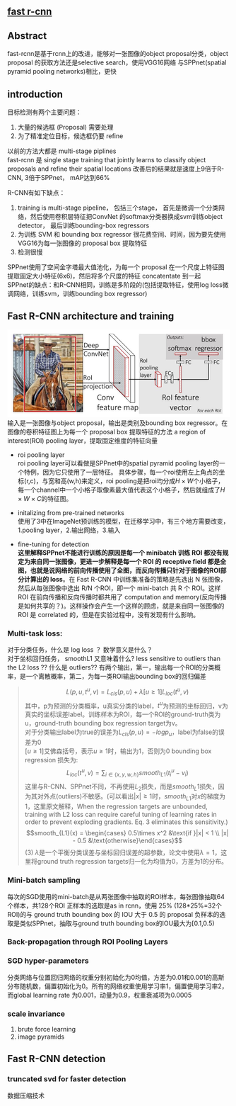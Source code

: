 ## [fast r-cnn](http://blog.csdn.net/shenxiaolu1984/article/details/51036677)

## Abstract
fast-rcnn是基于rcnn上的改进，能够对一张图像的object proposal分类，object proposal 的获取方法还是selective search，使用VGG16网络
与SPPnet(spatial pyramid pooling networks)相比，更快

## introduction
目标检测有两个主要问题：
1. 大量的候选框 (Proposal) 需要处理
2. 为了精准定位目标，候选框仍要 refine

以前的方法大都是 multi-stage piplines   
fast-rcnn 是 single stage training that jointly learns to classify object proposals and refine their spatial locations
改善后的结果就是速度上9倍于R-CNN, 3倍于SPPnet， mAP达到66%

R-CNN有如下缺点：
1. training is multi-stage pipeline， 包括三个stage， 首先是微调一个分类网络，然后使用卷积层特征把ConvNet 的softmax分类器换成svm训练object detector， 最后训练bounding-box regressors
2. 为训练 SVM 和 bounding box regressor 很花费空间、时间，因为要先使用VGG16为每一张图像的 proposal box 提取特征
3. 检测很慢

SPPnet使用了空间金字塔最大值池化，为每一个 proposal 在一个尺度上特征图提取固定大小特征(6x6)，然后将多个尺度的特征 concatentate 到一起  
SPPnet的缺点：和R-CNN相同，训练是多阶段的(包括提取特征，使用log loss微调网络，训练svm，训练bounding box regressor)

 ## Fast R-CNN architecture and training
 ![fastrcnnflow](../image/essay/fastrcnnflow.jpg)  
 输入是一张图像与object proposal，输出是类别及bounding box regressor。在图像的卷积特征图上为每一个 proposal box 提取特征的方法 a region of interest(ROI) pooling layer，提取固定维度的特征向量
- roi pooling layer  
roi pooling layer可以看做是SPPnet中的spatial pyramid pooling layer的一个特例，因为它只使用了一层特征。
具体步骤，每一个roi使用左上角点的坐标(r,c)，与宽和高(w,h)来定义，roi pooling是把roi均分成$H\times W$个小格子，每一个channel中一个小格子取像素最大值代表这个小格子，然后就组成了$H\times W \times C$的特征图。

- initalizing from pre-trained networks  
使用了3中在ImageNet预训练的模型，在迁移学习中，有三个地方需要改变，1.pooling layer，2.输出网络，3.输入
- fine-tuning for detection  
**这里解释SPPnet不能进行训练的原因是每一个 minibatch 训练 ROI 都没有规定为来自同一张图像，更进一步解释是每一个 ROI 的 receptive field 都是全图，也就是说网络的前向传播使用了全图，而反向传播只针对于图像的ROI部分计算出的 loss**。在 Fast R-CNN 中训练集准备的策略是先选出 N 张图像，然后从每张图像中选出 R/N 个ROI，即一个 mini-batch 共 R 个 ROI。这样 ROI 在前向传播和反向传播时都共用了 computation and memory(反向传播是如何共享的？)。这样操作会产生一个这样的顾虑，就是来自同一张图像的 ROI 是 correlated 的，但是在实验过程中，没有发现有什么影响。

### Multi-task loss:  
对于分类任务，什么是 log loss  ？ 数学意义是什么？  
对于坐标回归任务， smoothL1 又意味着什么?  less sensitive to outliers than the L2 loss ?? 什么是 outliers??
有两个输出，第一，输出每一个ROI的分类概率，是一个离散概率，第二，为每一类ROI输出bounding box的回归偏差
> $$L(p,u,t^u,v)=L_{cls}(p,u) + \lambda [u\geqslant 1]L_{loc}(t^u,v)$$
其中，p为预测的分类概率，u真实分类的label，$t^u$为预测的坐标回归，v为真实的坐标误差label。训练样本为ROI，每一个ROI的ground-truth类为u，ground-truth bounding box regression target为v。  
对于分类输出label为true的误差为$L_{cls}(p,u)=-log{p_u}$，label为false的误差为0  
$[u\geqslant 1]$艾佛森括号，表示$u\geqslant 1$时，输出为1，否则为0
bounding box regression 损失为:
> $$L_{loc}(t^u,v)=\sum_{i\in \{x,y,w,h\}}smooth_{L1}(t^u_i-v_i)$$
这里与R-CNN、SPPnet不同，不再使用$L_2$损失，而是$smooth_L1$损失，因为其对外点(outliers)不敏感。(可以看出$|x|\geqslant 1$时，$smooth_{L1}$对$x$的梯度为1，这里原文解释，When the regression targets are unbounded, training with L2 loss can require careful tuning of learning rates in order to prevent exploding gradients. Eq. 3 eliminates this sensitivity.)
> $$smooth_{L1}(x) = \begin{cases} 
0.5\times x^2 &\text{if }|x| < 1 \\
|x| - 0.5 &\text{otherwise}\end{cases}$$ (3)
$\lambda$是一个平衡分类误差与坐标回归误差的超参数，论文中使用$\lambda =1$，这里将ground truth regression targets归一化为均值为0，方差为1的分布。

### Mini-batch sampling  
每次的SGD使用的mini-batch是从两张图像中抽取的ROI样本，每张图像抽取64个样本，共128个ROI
正样本的选取是as in rcnn，使用 25% (128*25%=32个ROI)的与 ground truth bounding box 的 IOU 大于 0.5 的 proposal 
负样本的选取是类似SPPnet，抽取与ground truth bounding box的IOU最大为[0.1,0.5)

### Back-propagation through ROI Pooling Layers


### SGD hyper-parameters
分类网络与位置回归网络的权重分别初始化为0均值，方差为0.01和0.001的高斯分布随机数，偏置初始化为0。所有的网络权重使用学习率1，偏置使用学习率2，而global learning rate 为0.001，动量为0.9，权重衰减项为0.0005

### scale invariance
1. brute force learning   
2. image pyramids

## Fast R-CNN detection
### truncated svd for faster detection
数据压缩技术